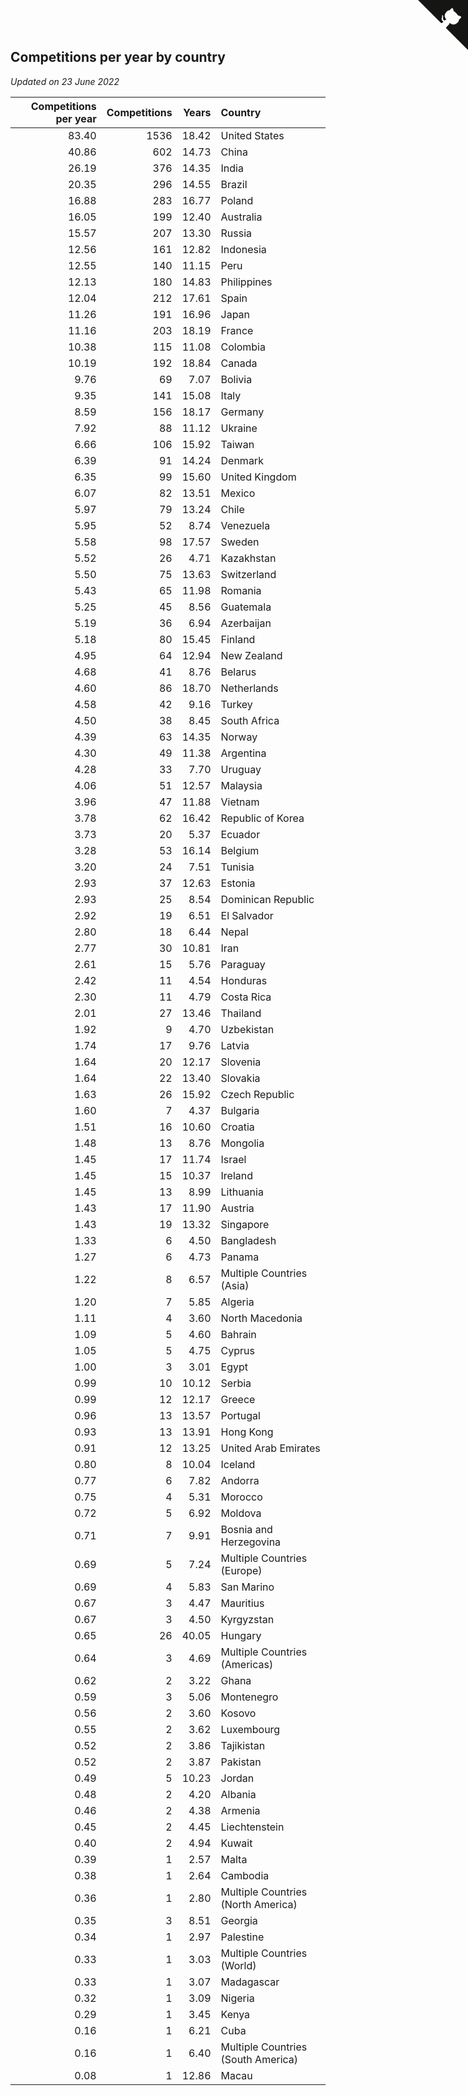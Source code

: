 ## Competitions per year by country

*Updated on 23 June 2022*

| Competitions per year | Competitions | Years | Country |
| ---: | ---: | ---: | :--- |
| 83.40 | 1536 | 18.42 | United States |
| 40.86 | 602 | 14.73 | China |
| 26.19 | 376 | 14.35 | India |
| 20.35 | 296 | 14.55 | Brazil |
| 16.88 | 283 | 16.77 | Poland |
| 16.05 | 199 | 12.40 | Australia |
| 15.57 | 207 | 13.30 | Russia |
| 12.56 | 161 | 12.82 | Indonesia |
| 12.55 | 140 | 11.15 | Peru |
| 12.13 | 180 | 14.83 | Philippines |
| 12.04 | 212 | 17.61 | Spain |
| 11.26 | 191 | 16.96 | Japan |
| 11.16 | 203 | 18.19 | France |
| 10.38 | 115 | 11.08 | Colombia |
| 10.19 | 192 | 18.84 | Canada |
| 9.76 | 69 | 7.07 | Bolivia |
| 9.35 | 141 | 15.08 | Italy |
| 8.59 | 156 | 18.17 | Germany |
| 7.92 | 88 | 11.12 | Ukraine |
| 6.66 | 106 | 15.92 | Taiwan |
| 6.39 | 91 | 14.24 | Denmark |
| 6.35 | 99 | 15.60 | United Kingdom |
| 6.07 | 82 | 13.51 | Mexico |
| 5.97 | 79 | 13.24 | Chile |
| 5.95 | 52 | 8.74 | Venezuela |
| 5.58 | 98 | 17.57 | Sweden |
| 5.52 | 26 | 4.71 | Kazakhstan |
| 5.50 | 75 | 13.63 | Switzerland |
| 5.43 | 65 | 11.98 | Romania |
| 5.25 | 45 | 8.56 | Guatemala |
| 5.19 | 36 | 6.94 | Azerbaijan |
| 5.18 | 80 | 15.45 | Finland |
| 4.95 | 64 | 12.94 | New Zealand |
| 4.68 | 41 | 8.76 | Belarus |
| 4.60 | 86 | 18.70 | Netherlands |
| 4.58 | 42 | 9.16 | Turkey |
| 4.50 | 38 | 8.45 | South Africa |
| 4.39 | 63 | 14.35 | Norway |
| 4.30 | 49 | 11.38 | Argentina |
| 4.28 | 33 | 7.70 | Uruguay |
| 4.06 | 51 | 12.57 | Malaysia |
| 3.96 | 47 | 11.88 | Vietnam |
| 3.78 | 62 | 16.42 | Republic of Korea |
| 3.73 | 20 | 5.37 | Ecuador |
| 3.28 | 53 | 16.14 | Belgium |
| 3.20 | 24 | 7.51 | Tunisia |
| 2.93 | 37 | 12.63 | Estonia |
| 2.93 | 25 | 8.54 | Dominican Republic |
| 2.92 | 19 | 6.51 | El Salvador |
| 2.80 | 18 | 6.44 | Nepal |
| 2.77 | 30 | 10.81 | Iran |
| 2.61 | 15 | 5.76 | Paraguay |
| 2.42 | 11 | 4.54 | Honduras |
| 2.30 | 11 | 4.79 | Costa Rica |
| 2.01 | 27 | 13.46 | Thailand |
| 1.92 | 9 | 4.70 | Uzbekistan |
| 1.74 | 17 | 9.76 | Latvia |
| 1.64 | 20 | 12.17 | Slovenia |
| 1.64 | 22 | 13.40 | Slovakia |
| 1.63 | 26 | 15.92 | Czech Republic |
| 1.60 | 7 | 4.37 | Bulgaria |
| 1.51 | 16 | 10.60 | Croatia |
| 1.48 | 13 | 8.76 | Mongolia |
| 1.45 | 17 | 11.74 | Israel |
| 1.45 | 15 | 10.37 | Ireland |
| 1.45 | 13 | 8.99 | Lithuania |
| 1.43 | 17 | 11.90 | Austria |
| 1.43 | 19 | 13.32 | Singapore |
| 1.33 | 6 | 4.50 | Bangladesh |
| 1.27 | 6 | 4.73 | Panama |
| 1.22 | 8 | 6.57 | Multiple Countries (Asia) |
| 1.20 | 7 | 5.85 | Algeria |
| 1.11 | 4 | 3.60 | North Macedonia |
| 1.09 | 5 | 4.60 | Bahrain |
| 1.05 | 5 | 4.75 | Cyprus |
| 1.00 | 3 | 3.01 | Egypt |
| 0.99 | 10 | 10.12 | Serbia |
| 0.99 | 12 | 12.17 | Greece |
| 0.96 | 13 | 13.57 | Portugal |
| 0.93 | 13 | 13.91 | Hong Kong |
| 0.91 | 12 | 13.25 | United Arab Emirates |
| 0.80 | 8 | 10.04 | Iceland |
| 0.77 | 6 | 7.82 | Andorra |
| 0.75 | 4 | 5.31 | Morocco |
| 0.72 | 5 | 6.92 | Moldova |
| 0.71 | 7 | 9.91 | Bosnia and Herzegovina |
| 0.69 | 5 | 7.24 | Multiple Countries (Europe) |
| 0.69 | 4 | 5.83 | San Marino |
| 0.67 | 3 | 4.47 | Mauritius |
| 0.67 | 3 | 4.50 | Kyrgyzstan |
| 0.65 | 26 | 40.05 | Hungary |
| 0.64 | 3 | 4.69 | Multiple Countries (Americas) |
| 0.62 | 2 | 3.22 | Ghana |
| 0.59 | 3 | 5.06 | Montenegro |
| 0.56 | 2 | 3.60 | Kosovo |
| 0.55 | 2 | 3.62 | Luxembourg |
| 0.52 | 2 | 3.86 | Tajikistan |
| 0.52 | 2 | 3.87 | Pakistan |
| 0.49 | 5 | 10.23 | Jordan |
| 0.48 | 2 | 4.20 | Albania |
| 0.46 | 2 | 4.38 | Armenia |
| 0.45 | 2 | 4.45 | Liechtenstein |
| 0.40 | 2 | 4.94 | Kuwait |
| 0.39 | 1 | 2.57 | Malta |
| 0.38 | 1 | 2.64 | Cambodia |
| 0.36 | 1 | 2.80 | Multiple Countries (North America) |
| 0.35 | 3 | 8.51 | Georgia |
| 0.34 | 1 | 2.97 | Palestine |
| 0.33 | 1 | 3.03 | Multiple Countries (World) |
| 0.33 | 1 | 3.07 | Madagascar |
| 0.32 | 1 | 3.09 | Nigeria |
| 0.29 | 1 | 3.45 | Kenya |
| 0.16 | 1 | 6.21 | Cuba |
| 0.16 | 1 | 6.40 | Multiple Countries (South America) |
| 0.08 | 1 | 12.86 | Macau |


<a href="https://github.com/JustinTimeCuber/wca_statistics" class="github-corner" aria-label="View source on Github"><svg width="80" height="80" viewBox="0 0 250 250" style="fill:#151513; color:#fff; position: absolute; top: 0; border: 0; right: 0;" aria-hidden="true"><path d="M0,0 L115,115 L130,115 L142,142 L250,250 L250,0 Z"></path><path d="M128.3,109.0 C113.8,99.7 119.0,89.6 119.0,89.6 C122.0,82.7 120.5,78.6 120.5,78.6 C119.2,72.0 123.4,76.3 123.4,76.3 C127.3,80.9 125.5,87.3 125.5,87.3 C122.9,97.6 130.6,101.9 134.4,103.2" fill="currentColor" style="transform-origin: 130px 106px;" class="octo-arm"></path><path d="M115.0,115.0 C114.9,115.1 118.7,116.5 119.8,115.4 L133.7,101.6 C136.9,99.2 139.9,98.4 142.2,98.6 C133.8,88.0 127.5,74.4 143.8,58.0 C148.5,53.4 154.0,51.2 159.7,51.0 C160.3,49.4 163.2,43.6 171.4,40.1 C171.4,40.1 176.1,42.5 178.8,56.2 C183.1,58.6 187.2,61.8 190.9,65.4 C194.5,69.0 197.7,73.2 200.1,77.6 C213.8,80.2 216.3,84.9 216.3,84.9 C212.7,93.1 206.9,96.0 205.4,96.6 C205.1,102.4 203.0,107.8 198.3,112.5 C181.9,128.9 168.3,122.5 157.7,114.1 C157.9,116.9 156.7,120.9 152.7,124.9 L141.0,136.5 C139.8,137.7 141.6,141.9 141.8,141.8 Z" fill="currentColor" class="octo-body"></path></svg></a><style>.github-corner:hover .octo-arm{animation:octocat-wave 560ms ease-in-out}@keyframes octocat-wave{0%,100%{transform:rotate(0)}20%,60%{transform:rotate(-25deg)}40%,80%{transform:rotate(10deg)}}@media (max-width:500px){.github-corner:hover .octo-arm{animation:none}.github-corner .octo-arm{animation:octocat-wave 560ms ease-in-out}}</style>
